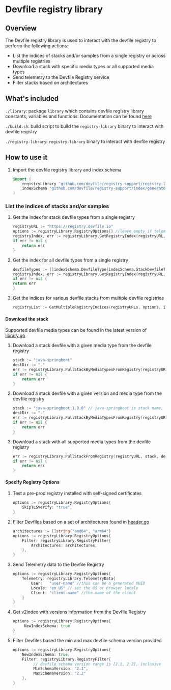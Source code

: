 # Devfile registry library

## Overview
The Devfile registry library is used to interact with the devfile registry to perform the following actions:

* List the indices of stacks and/or samples from a single registry or across multiple registries
* Download a stack with specific media types or all supported media types
* Send telemetry to the Devfile Registry service
* Filter stacks based on architectures

## What's included
`./library`: package `library` which contains devfile registry library constants, variables and functions. Documentation can be found [here](https://pkg.go.dev/github.com/devfile/registry-support/registry-library/library)

`./build.sh`: build script to build the `registry-library` binary to interact with devfile registry

`./registry-library`: `registry-library` binary to interact with devfile registry

## How to use it
1. Import the devfile registry library and index schema
   ```go
   import (
       registryLibrary "github.com/devfile/registry-support/registry-library/library"
       indexSchema "github.com/devfile/registry-support/index/generator/schema"
   )
   ```

### List the indices of stacks and/or samples
1. Get the index for stack devfile types from a single registry

    ```go
    registryURL := "https://registry.devfile.io"
    options := registryLibrary.RegistryOptions{} //leave empty if telemetry and architecture types are not relevant
    registryIndex, err := registryLibrary.GetRegistryIndex(registryURL, options, indexSchema.StackDevfileType)
    if err != nil {
        return err
    }
    ```
2. Get the index for all devfile types from a single registry
    ```go
   devfileTypes := []indexSchema.DevfileType{indexSchema.StackDevfileType, indexSchema.SampleDevfileType}
   registryIndex, err := registryLibrary.GetRegistryIndex(registryURL, options, devfileTypes...)
   if err != nil {
   return err
   }
    ```

3. Get the indices for various devfile stacks from multiple devfile registries
    ```go
    registryList := GetMultipleRegistryIndices(registryURLs, options, indexSchema.StackDevfileType)
    ```
#### Download the stack 
Supported devfile media types can be found in the latest version of [library.go](https://github.com/devfile/registry-support/blob/main/registry-library/library/library.go)
1. Download a stack devfile with a given media type from the devfile registry
    ```go
    stack := "java-springboot"
    destDir := "."
    err := registryLibrary.PullStackByMediaTypesFromRegistry(registryURL, stack, registryLibrary.DevfileMediaTypeList, destDir, options)
    if err != nil {
        return err
    }
    ```
   
2. Download a stack devfile with a given version and media type from the devfile registry
    ```go
    stack := "java-springboot:1.0.0" // java-springboot is stack name, 1.0.0 is stack version
    destDir := "."
    err := registryLibrary.PullStackByMediaTypesFromRegistry(registryURL, stack, registryLibrary.DevfileMediaTypeList, destDir, options)
    if err != nil {
        return err
    }
    ```
   
3. Download a stack with all supported media types from the devfile registry
    ```go
    err := registryLibrary.PullStackFromRegistry(registryURL, stack, destDir, options)
    if err != nil {
        return err
    }
    ```

#### Specify Registry Options
1. Test a pre-prod registry installed with self-signed certificates
    ```go
    options := registryLibrary.RegistryOptions{
        SkipTLSVerify: "true",
    }
    ```
2. Filter Devfiles based on a set of architectures found in [header.go](https://github.com/devfile/api/blob/main/pkg/devfile/header.go)
    ```go
    architectures := []string{"amd64", "arm64"}
    options := registryLibrary.RegistryOptions{
        Filter: registryLibrary.RegistryFilter{
            Architectures: architectures,
        },
    }
    ```
3. Send Telemetry data to the Devfile Registry
    ```go
    options := registryLibrary.RegistryOptions{
        Telemetry: registryLibrary.TelemetryData{
            User:   "user-name" //this can be a generated UUID
            Locale: "en_US" // set the OS or browser locale
            Client: "client-name" //the name of the client
        }
    } 
   ```
4. Get v2index with versions information from the Devfile Registry
    ```go
    options := registryLibrary.RegistryOptions{
         NewIndexSchema: true
    }
   ```
5. Filter Devfiles based the min and max devfile schema version provided
    ```go
    options := registryLibrary.RegistryOptions{
    	NewIndexSchema: true,
        Filter: registryLibrary.RegistryFilter{
             // devfile schema version range is [2.1, 2.2], inclusive
             MinSchemaVersion: "2.1",
             MaxSchemaVersion: "2.2"
        },
    }
    ```

